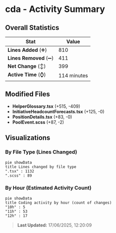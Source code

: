 # cda - Activity Summary 

## Overall Statistics

| Stat                   | Value                                                             |
| ---------------------- | ----------------------------------------------------------------- |
| **Lines Added** (➕)   | 810                                          |
| **Lines Removed** (➖) | 411                                        |
| **Net Change** (↕)    | 399                |
| **Active Time** (⌚)   | 114 minutes |


## Modified Files
- **HelperGlossary.tsx** (+515, -409)
- **InitiativeHeadcountForecasts.tsx** (+125, -0)
- **PositionDetails.tsx** (+83, -0)
- **PoolEvent.scss** (+87, -2)

## Visualizations

### By File Type (Lines Changed)

```mermaid
pie showData
title Lines changed by file type
".tsx" : 1132
".scss" : 89
```

### By Hour (Estimated Activity Count)

```mermaid
pie showData
title Coding activity by hour (count of changes)
"10h" : 5
"11h" : 53
"12h" : 17
```


> **Last Updated:** 17/06/2025, 12:20:09